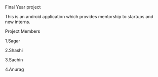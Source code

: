 Final Year project


This is an android application which provides mentorship to startups and new interns.

Project Members

  1.Sagar
  
  2.Shashi
  
  3.Sachin
  
  4.Anurag